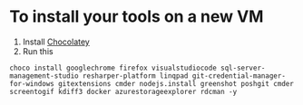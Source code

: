 # To install your tools on a new VM
1. Install [Chocolatey](https://chocolatey.org/)
1. Run this
```
choco install googlechrome firefox visualstudiocode sql-server-management-studio resharper-platform linqpad git-credential-manager-for-windows gitextensions cmder nodejs.install greenshot poshgit cmder screentogif kdiff3 docker azurestorageexplorer rdcman -y
```